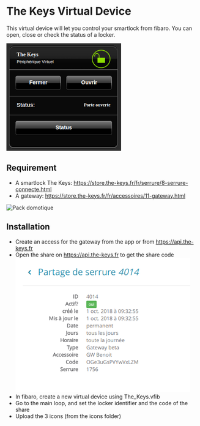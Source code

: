 # The Keys Virtual Device 

This virtual device will let you control your smartlock from fibaro. 
You can open, close or check the status of a locker.

![Plugin](/screenshots/plugin.png)

## Requirement

* A smartlock The Keys: https://store.the-keys.fr/fr/serrure/8-serrure-connecte.html
* A gateway: https://store.the-keys.fr/fr/accessoires/11-gateway.html

![Pack domotique](https://store.the-keys.fr/71-medium_default/pack-domotique.jpg)


## Installation

* Create an access for the gateway from the app or from https://api.the-keys.fr
* Open the share on https://api.the-keys.fr to get the share code
![Share](/screenshots/share.png)
* In fibaro, create a new virtual device using The_Keys.vfib
* Go to the main loop, and set the locker identifier and the code of the share
* Upload the 3 icons (from the icons folder)

